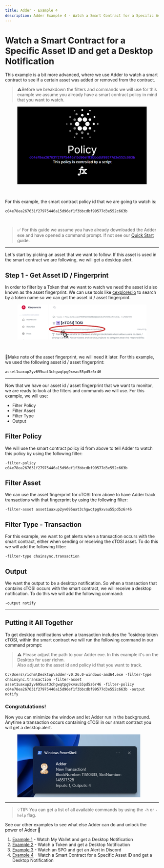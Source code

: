 ```yaml
---
title: Adder - Example 4
description: Adder Example 4 - Watch a Smart Contract for a Specific Asset ID and get a Desktop Notification.
---
```


# Watch a Smart Contract for a Specific Asset ID and get a Desktop Notification

This example is a bit more advanced, where we use Adder to watch a smart contract to see if a certain asset was added or removed from the contract.

> ⚠️Before we breakdown the filters and commands we will use for this example we assume you already have a smart contract policy in mind that you want to watch.


<div align="left"><figure><img src="../../../../assets/adder/policy_id.png" alt="" width="479"><figcaption></figcaption></figure></div>

<br />

For this example, the smart contract policy id that we are going to watch is:

```
c04e78ea267631f27975446a15d96ef1f3bbcdbf99577d3e552c663b
```

<br />

> ✅ For this guide we assume you have already downloaded the Adder exe and have opened a command prompt. If not see our [Quick Start](quick-start-overview.md) guide.



***

Let's start by picking an asset that we want to follow. If this asset is used in the smart contract we are following, we will get a desktop alert.

## Step 1 - Get Asset ID / Fingerprint

In order to filter by a Token that we want to watch we need the asset id also known as the asset fingerprint. We can use tools like [cexplorer.io](https://www.cexplorer.io) to search by a token name so we can get the asset id / asset fingerprint.

<div align="left"><figure><img src="../../../../assets/adder/cTOSI_cexploer.png" alt="" width="563"><figcaption></figcaption></figure></div>

<br />

📝Make note of the asset fingerprint, we will need it later. For this example, we used the following asset id / asset fingerprint:

```
asset1uaxup2yv695uat3chgwqtpg9xvau55pd5z6r46
```

***

Now that we have our asset id / asset fingerprint that we want to monitor, we are ready to look at the filters and commands we will use. For this example, we will use:

* Filter Policy
* Filter Asset
* Filter Type
* Output

## Filter Policy

We will use the smart contract policy id from above to tell Adder to watch this policy by using the following filter:

```
-filter-policy c04e78ea267631f27975446a15d96ef1f3bbcdbf99577d3e552c663b
```

## Filter Asset

We can use the asset fingerprint for cTOSI from above to have Adder track transactions with that fingerprint by using the following filter:

```
-filter-asset asset1uaxup2yv695uat3chgwqtpg9xvau55pd5z6r46
```

## Filter Type - Transaction

For this example, we want to get alerts when a transaction occurs with the smart contract, either when sending or receiving the cTOSI asset. To do this we will add the following filter:

```
-filter-type chainsync.transaction
```

## Output

We want the output to be a desktop notification. So when a transaction that contains cTOSI occurs with the smart contract, we will receive a desktop notification. To do this we will add the following command:

```
-output notify
```

***

## Putting it All Together

To get desktop notifications when a transaction includes the Tosidrop token cTOSI, within the smart contract we will run the following command in our command prompt:

> ⚠️ Please adjust the path to your Adder exe. In this example it's on the Desktop for user richm.\
> Also adjust to the asset id and policy id that you want to track.


```
C:\Users\richm\Desktop\adder-v0.26.0-windows-amd64.exe -filter-type chainsync.transaction -filter-asset asset1uaxup2yv695uat3chgwqtpg9xvau55pd5z6r46 -filter-policy c04e78ea267631f27975446a15d96ef1f3bbcdbf99577d3e552c663b -output notify
```


### Congratulations!

Now you can minimize the window and let Adder run in the background. Anytime a transaction occurs containing cTOSI in our smart contract you will get a desktop alert.

<div align="left"><figure><img src="../../../../assets/adder/adder_desktop_alert.png" alt="" width="403"></figure></div>

***


> 💡TIP: You can get a list of all available commands by using the `-h` or `-help` flag.

See our other examples to see what else Adder can do and unlock the power of Adder 💪

1. [Example 1](example-1-watch-my-wallet-and-get-a-desktop-notification.md) - Watch My Wallet and get a Desktop Notification
2. [Example 2](example-2-watch-a-token-and-get-a-desktop-notification.md) - Watch a Token and get a Desktop Notification
3. [Example 3](example-3-watch-an-spo-and-get-an-alert-in-discord.md) - Watch an SPO and get an Alert in Discord
4. [Example 4](example-4-watch-a-smart-contract-for-a-specific-asset-id-and-get-a-desktop-notification.md) - Watch a Smart Contract for a Specific Asset ID and get a Desktop Notification
